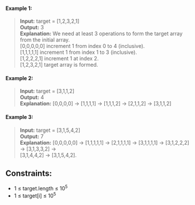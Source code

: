 #### Example 1:

> **Input:** target = [1,2,3,2,1]  
> **Output:** 3  
> **Explanation:** We need at least 3 operations to form the target array from the initial array.  
> [0,0,0,0,0] increment 1 from index 0 to 4 (inclusive).  
> [1,1,1,1,1] increment 1 from index 1 to 3 (inclusive).  
> [1,2,2,2,1] increment 1 at index 2.  
> [1,2,3,2,1] target array is formed.

#### Example 2:

> **Input:** target = [3,1,1,2]  
> **Output:** 4  
> **Explanation:** [0,0,0,0] -> [1,1,1,1] -> [1,1,1,2] -> [2,1,1,2] -> [3,1,1,2]

#### Example 3:

> **Input:** target = [3,1,5,4,2]  
> **Output:** 7  
> **Explanation:** [0,0,0,0,0] -> [1,1,1,1,1] -> [2,1,1,1,1] -> [3,1,1,1,1] -> [3,1,2,2,2] -> [3,1,3,3,2] ->  
> [3,1,4,4,2] -> [3,1,5,4,2].

## Constraints:

- 1 $\leq$ target.length $\leq$ $10^5$
- 1 $\leq$ target[i] $\leq$ $10^5$
